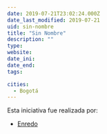 ```yaml
---
date: 2019-07-21T23:02:24.000Z
date_last_modified: 2019-07-21
uid: sin-nombre
title: "Sin Nombre"
description: ""
type: 
website: 
date_ini: 
date_end: 
tags:

cities: 
  - Bogotá
---
```


Esta iniciativa fue realizada por:

- [Enredo](/i/enredo.html)
